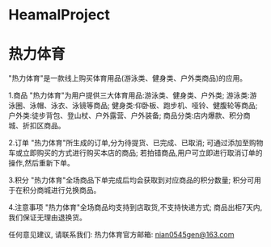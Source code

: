 # HeamalProject
# 热力体育

  "热力体育"是一款线上购买体育用品(游泳类、健身类、户外类商品)的应用。
  
  1.商品
  "热力体育"为用户提供三大体育用品:游泳类、健身类、户外类;
  游泳类:游泳圈、泳帽、泳衣、泳镜等商品;
  健身类:仰卧板、跑步机、哑铃、健腹轮等商品;
  户外类:徒步背包、登山杖、户外露营、户外装备;
  商品分类:店内爆款、积分商城、折扣区商品。
  
  2.订单
  "热力体育"所生成的订单,分为待提货、已完成、已取消;
  可通过添加至购物车或立即购买的方式进行购买本店的商品;
  若拍错商品,用户可立即进行取消订单的操作,然后重新下单。
  
  3.积分
  "热力体育"全场商品下单完成后均会获取到对应商品的积分数量;
  积分可用于在积分商城进行兑换商品。
  
  4.注意事项
  "热力体育"全场商品均支持到店取货,不支持快递方式;
  商品出柜7天内,我们保证无理由退换货。
  
  任何意见建议, 请联系我们: 
  热力体育官方邮箱: nian0545gen@163.com

